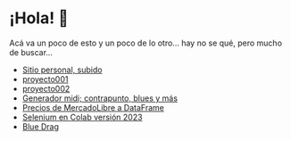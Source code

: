 <!DOCTYPE html>
<html>
<body>
    <h1>¡Hola! 👋</h1>
    <p>Acá va un poco de esto y un poco de lo otro... hay no se qué, pero mucho de buscar...</p>
    <ul>
        <li><a href="https://xaldoxxx.com.ar">Sitio personal, subido</a></li>
        <li><a href="https://xaldoxxx.pythonanywhere.com" target="_blank">proyecto001</a></li>
        <li><a href="https://xaldoxxxencualquierlugar.pythonanywhere.com" target="_blank">proyecto002</a></li>
        <li><a href="https://github.com/xaldoxxx/BlockDeNotas/blob/main/mido.ipynb">Generador midi; contrapunto, blues y más</a></li>
        <li><a href="https://github.com/xaldoxxx/BlockDeNotas/blob/main/mlibre_csv.ipynb">Precios de MercadoLibre a DataFrame</a></li>
        <li><a href="https://github.com/xaldoxxx/BlockDeNotas/blob/main/selenium002.ipynb">Selenium en Colab versión 2023</a></li>                        
        <li><a href="https://xaldoxxx.com.ar/app021" target="_blank">Blue Drag</a></li>
    </ul>
</body>
</html>
